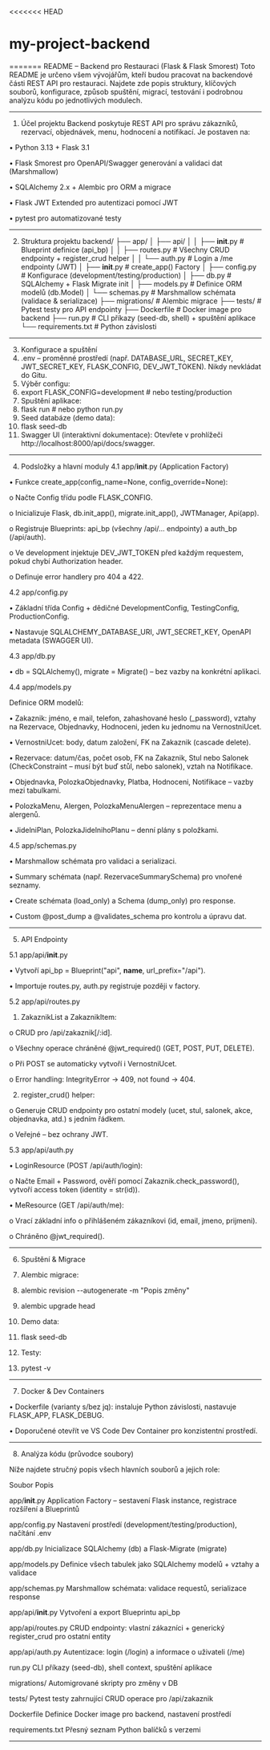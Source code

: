 <<<<<<< HEAD
# my-project-backend
=======
README – Backend pro Restauraci (Flask & Flask Smorest)
Toto README je určeno všem vývojářům, kteří budou pracovat na backendové části REST API pro restauraci. Najdete zde popis struktury, klíčových souborů, konfigurace, způsob spuštění, migrací, testování i podrobnou analýzu kódu po jednotlivých modulech.

________________________________________

1. Účel projektu
Backend poskytuje REST API pro správu zákazníků, rezervací, objednávek, menu, hodnocení a notifikací. Je postaven na:

• Python 3.13 + Flask 3.1

•	Flask Smorest pro OpenAPI/Swagger generování a validaci dat (Marshmallow)

•	SQLAlchemy 2.x + Alembic pro ORM a migrace

•	Flask JWT Extended pro autentizaci pomocí JWT

•	pytest pro automatizované testy

________________________________________

2. Struktura projektu
backend/
├── app/
│   ├── api/
│   │   ├── __init__.py    # Blueprint definice (api_bp)
│   │   ├── routes.py      # Všechny CRUD endpointy + register_crud helper
│   │   └── auth.py        # Login a /me endpointy (JWT)
│   ├── __init__.py        # create_app() Factory
│   ├── config.py          # Konfigurace (development/testing/production)
│   ├── db.py              # SQLAlchemy + Flask Migrate init
│   ├── models.py          # Definice ORM modelů (db.Model)
│   └── schemas.py         # Marshmallow schémata (validace & serializace)
├── migrations/            # Alembic migrace
├── tests/                 # Pytest testy pro API endpointy
├── Dockerfile             # Docker image pro backend
├── run.py                 # CLI příkazy (seed-db, shell) + spuštění aplikace
└── requirements.txt       # Python závislosti

________________________________________

3. Konfigurace a spuštění
1.	.env – proměnné prostředí (např. DATABASE_URL, SECRET_KEY, JWT_SECRET_KEY,
FLASK_CONFIG, DEV_JWT_TOKEN). Nikdy nevkládat do Gitu.
2.	Výběr configu:
3.	export FLASK_CONFIG=development    # nebo testing/production
4.	Spuštění aplikace:
5.	flask run  # nebo python run.py
6.	Seed databáze (demo data):
7.	flask seed-db
8.	Swagger UI (interaktivní dokumentace):
Otevřete v prohlížeči http://localhost:8000/api/docs/swagger.

________________________________________

4. Podsložky a hlavní moduly
4.1 app/__init__.py (Application Factory)

•	Funkce create_app(config_name=None, config_override=None):

o	Načte Config třídu podle FLASK_CONFIG.

o	Inicializuje Flask, db.init_app(), migrate.init_app(), JWTManager, Api(app).

o	Registruje Blueprints: api_bp (všechny /api/... endpointy) a auth_bp (/api/auth).

o	Ve development injektuje DEV_JWT_TOKEN před každým requestem, pokud chybí Authorization header.

o	Definuje error handlery pro 404 a 422.

4.2 app/config.py

•	Základní třída Config + dědičné DevelopmentConfig, TestingConfig, ProductionConfig.

•	Nastavuje SQLALCHEMY_DATABASE_URI, JWT_SECRET_KEY, OpenAPI metadata (SWAGGER UI).

4.3 app/db.py

•	db = SQLAlchemy(), migrate = Migrate() – bez vazby na konkrétní aplikaci.

4.4 app/models.py

Definice ORM modelů:

•	Zakaznik: jméno, e mail, telefon, zahashované heslo (_password), vztahy na Rezervace, Objednavky, Hodnoceni, jeden ku jednomu na VernostniUcet.

•	VernostniUcet: body, datum založení, FK na Zakaznik (cascade delete).

•	Rezervace: datum/čas, počet osob, FK na Zakaznik, Stul nebo Salonek (CheckConstraint – musí být buď stůl, nebo salonek), vztah na Notifikace.

•	Objednavka, PolozkaObjednavky, Platba, Hodnoceni, Notifikace – vazby mezi tabulkami.

•	PolozkaMenu, Alergen, PolozkaMenuAlergen – reprezentace menu a alergenů.

•	JidelniPlan, PolozkaJidelnihoPlanu – denní plány s položkami.

4.5 app/schemas.py

•	Marshmallow schémata pro validaci a serializaci.

•	Summary schémata (např. RezervaceSummarySchema) pro vnořené seznamy.

•	Create schémata (load_only) a Schema (dump_only) pro response.

•	Custom @post_dump a @validates_schema pro kontrolu a úpravu dat.

________________________________________


5. API Endpointy

5.1 app/api/__init__.py

•	Vytvoří api_bp = Blueprint("api", __name__, url_prefix="/api").

•	Importuje routes.py, auth.py registruje později v factory.

5.2 app/api/routes.py

1.	ZakaznikList a ZakaznikItem:

o	CRUD pro /api/zakaznik[/:id].

o	Všechny operace chráněné @jwt_required() (GET, POST, PUT, DELETE).

o	Při POST se automaticky vytvoří i VernostniUcet.

o	Error handling: IntegrityError → 409, not found → 404.

2.	register_crud() helper:

o	Generuje CRUD endpointy pro ostatní modely (ucet, stul, salonek, akce, objednavka, atd.) s jedním řádkem.

o	Veřejné – bez ochrany JWT.

5.3 app/api/auth.py

•	LoginResource (POST /api/auth/login):

o	Načte Email + Password, ověří pomocí Zakaznik.check_password(), vytvoří access token (identity = str(id)).

•	MeResource (GET /api/auth/me):

o	Vrací základní info o přihlášeném zákazníkovi (id, email, jmeno, prijmeni).

o	Chráněno @jwt_required().
________________________________________


6. Spuštění & Migrace

1.	Alembic migrace:

2.	alembic revision --autogenerate -m "Popis změny"

3.	alembic upgrade head

4.	Demo data:

5.	flask seed-db

6.	Testy:

7.	pytest -v



________________________________________



7. Docker & Dev Containers

•	Dockerfile (varianty s/bez jq): instaluje Python závislosti, nastavuje FLASK_APP, FLASK_DEBUG.

•	Doporučené otevřít ve VS Code Dev Container pro konzistentní prostředí.

________________________________________


8. Analýza kódu (průvodce soubory)

Níže najdete stručný popis všech hlavních souborů a jejich role:

Soubor	Popis


app/__init__.py	Application Factory – sestavení Flask instance, registrace rozšíření a Blueprintů

app/config.py	Nastavení prostředí (development/testing/production), načítání .env

app/db.py	Inicializace SQLAlchemy (db) a Flask-Migrate (migrate)

app/models.py	Definice všech tabulek jako SQLAlchemy modelů + vztahy a validace


app/schemas.py	Marshmallow schémata: validace requestů, serializace response

app/api/__init__.py	Vytvoření a export Blueprintu api_bp

app/api/routes.py	CRUD endpointy: vlastní zákazníci + generický register_crud pro ostatní entity

app/api/auth.py	Autentizace: login (/login) a informace o uživateli (/me)

run.py	CLI příkazy (seed-db), shell context, spuštění aplikace

migrations/	Automigrované skripty pro změny v DB

tests/	Pytest testy zahrnující CRUD operace pro /api/zakaznik

Dockerfile	Definice Docker image pro backend, nastavení prostředí

requirements.txt	Přesný seznam Python balíčků s verzemi



________________________________________

